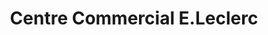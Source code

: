 ---
title: "Centre Commercial E.Leclerc"
url: /checy/centre-commercial-e-leclerc/
shop: Supermarkt
---